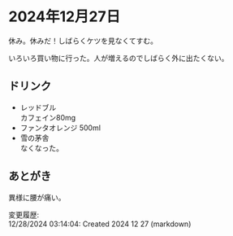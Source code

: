 # 2024年12月27日

休み。休みだ！しばらくケツを見なくてすむ。

いろいろ買い物に行った。人が増えるのでしばらく外に出たくない。

## ドリンク

- レッドブル  
カフェイン80mg
- ファンタオレンジ 500ml
- 雪の茅舎  
なくなった。

## あとがき

異様に腰が痛い。

変更履歴:  
12/28/2024 03:14:04: Created 2024 12 27 (markdown)  
